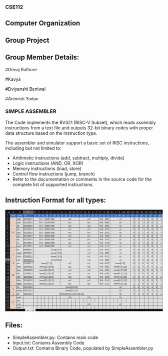 ### CSE112
## Computer Organization
## Group Project

## Group Member Details:
#Devaj Rathore

#Kavya 

#Dviyanshi Beniwal

#Animish Yadav


### SIMPLE ASSEMBLER
The Code implements the  RV321 (RISC-V Subset), which reads assembly instructions from a text file and outputs 32-bit binary codes with proper data structure based on the instruction type.


The assembler and simulator support a basic set of RISC instructions, including but not limited to:

 - Arithmetic instructions (add, subtract, multiply, divide)
 - Logic instructions (AND, OR, XOR)
 - Memory instructions (load, store)
 - Control flow instructions (jump, branch)
 - Refer to the documentation or comments in the source code for the complete list of supported instructions.

## Instruction Format for all types:

![Instruction Format](image.png)

## Files: 

 - SimpleAssembler.py: Contains main code
 - Input.txt: Contains Assembly Code
 - Output.txt: Contains Binary Code, populated by SimpleAssembler.py